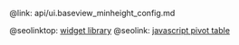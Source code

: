 @link: api/ui.baseview_minheight_config.md

@seolinktop: [widget library](https://webix.com)
@seolink: [javascript pivot table](https://webix.com/pivot/)